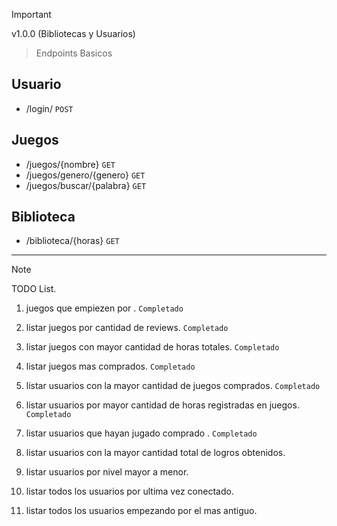 > [!IMPORTANT]  
> v1.0.0 (Bibliotecas y Usuarios)

> Endpoints Basicos

Usuario
-------
- /login/ `POST`

Juegos
------
- /juegos/{nombre} `GET`
- /juegos/genero/{genero} `GET`
- /juegos/buscar/{palabra} `GET`

Biblioteca
----------
- /biblioteca/{horas} `GET`

----------

> [!NOTE]  
> TODO List.

1. juegos que empiezen por <PALABRA>. `Completado`

2. listar juegos por cantidad de reviews. `Completado`

3. listar juegos con mayor cantidad de horas totales. `Completado`

4. listar juegos mas comprados. `Completado`

5. listar usuarios con la mayor cantidad de juegos comprados. `Completado`

6. listar usuarios por mayor cantidad de horas registradas en juegos. `Completado`

7. listar usuarios que hayan jugado comprado <NOMBRE DEL JUEGO>. `Completado`

8. listar usuarios con la mayor cantidad total de logros obtenidos.

9. listar usuarios por nivel mayor a menor.

10. listar todos los usuarios por ultima vez conectado.

11. listar todos los usuarios empezando por el mas antiguo.
